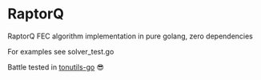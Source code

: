 # RaptorQ 

RaptorQ FEC algorithm implementation in pure golang, zero dependencies

For examples see solver_test.go

Battle tested in [tonutils-go](https://github.com/xssnick/tonutils-go) 😎
